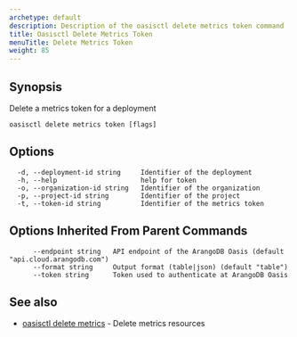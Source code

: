 ```yaml
---
archetype: default
description: Description of the oasisctl delete metrics token command
title: Oasisctl Delete Metrics Token
menuTitle: Delete Metrics Token
weight: 85
---
```

## Synopsis
Delete a metrics token for a deployment

```
oasisctl delete metrics token [flags]
```

## Options
```
  -d, --deployment-id string     Identifier of the deployment
  -h, --help                     help for token
  -o, --organization-id string   Identifier of the organization
  -p, --project-id string        Identifier of the project
  -t, --token-id string          Identifier of the metrics token
```

## Options Inherited From Parent Commands
```
      --endpoint string   API endpoint of the ArangoDB Oasis (default "api.cloud.arangodb.com")
      --format string     Output format (table|json) (default "table")
      --token string      Token used to authenticate at ArangoDB Oasis
```

## See also
* [oasisctl delete metrics](delete-metrics.md)	 - Delete metrics resources

